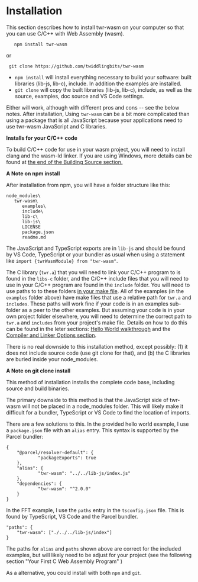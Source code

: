 <h1>Installation</h1>
This section describes how to install twr-wasm on your computer so that you can use C/C++ with Web Assembly (wasm).

~~~
   npm install twr-wasm
~~~
or
~~~
 git clone https://github.com/twiddlingbits/twr-wasm
~~~

- `npm install` will install everything necessary to build your software: built libraries (lib-js, lib-c), include.  In addition the examples are installed.
- `git clone` will copy the built libraries (lib-js, lib-c), include, as well as the source, examples, doc source and VS Code settings.

Either will work, although with different pros and cons -- see the below notes.  After installation, Using `twr-wasm` can be a bit more complicated than using a package that is all JavaScript because your applications need to use twr-wasm JavaScript and C libraries.

**Installs for your C/C++ code**

  To build C/C++ code for use in your wasm project, you will need to install clang and the wasm-ld linker.  If you are using Windows, more details can be found at [the end of the Building Source section.](../more/building.md)

**A Note on npm install**

After installation from npm, you will have a folder structure like this:

~~~
node_modules\
   twr-wasm\
      examples\
      include\
      lib-c\
      lib-js\
      LICENSE
      package.json
      readme.md
~~~
The JavaScript and TypeScript exports are in `lib-js` and should be found by VS Code, TypeScript or your bundler as usual when using a statement like `import {twrWasmModule} from "twr-wasm"`.  

The C library (`twr.a`) that you will need to link your C/C++ program to is found in the `libs-c` folder, and the C/C++ include files that you will need to use in your C/C++ program are found in the `include` folder.   You will need to use paths to to these folders [in your make file](compiler-opts.md).  All of the examples (in the `examples` folder above) have make files that use a relative path for `twr.a` and `includes`. These paths will work fine if your code is in an examples sub-folder as a peer to the other examples.  But assuming your code is in your own project folder elsewhere, you will need to determine the correct path to `twr.a` and `includes` from your project's make file.  Details on how to do this can be found in the leter sections: [Hello World walkthrough](../gettingstarted/helloworld.md) and the [Compiler and Linker Options section](../gettingstarted/compiler-opts.md).

There is no real downside to this installation method, except possibly: (1) it does not include source code (use git clone for that), and (b) the C libraries are buried inside your node_modules.

**A Note on git clone install**

This method of installation installs the complete code base, including source and build binaries.   

The primary downside to this method is that the JavaScript side of twr-wasm will not be placed in a node_modules folder. This will likely make it difficult for a bundler, TypeScript or VS Code to find the location of imports.

There are a few solutions to this.  In the provided hello world example, I use a `package.json` file with an `alias` entry.  This syntax is supported by the Parcel bundler:

~~~
{
	"@parcel/resolver-default": {
			"packageExports": true
	},
	"alias": {
			"twr-wasm": "../../lib-js/index.js"
	},
	"dependencies": {
			"twr-wasm": "^2.0.0"
	}
}
~~~

In the FFT example, I use the `paths` entry in the `tsconfig.json` file.  This is found by TypeScript, VS Code and the Parcel bundler.

~~~
"paths": {
	"twr-wasm": ["./../../lib-js/index"]
}
~~~

The paths for `alias` and `paths` shown above are correct for the included examples, but will likely need to be adjust for your project (see the following section "Your First C Web Assembly Program" )

As a alternative, you could install with both `npm` and `git`.
